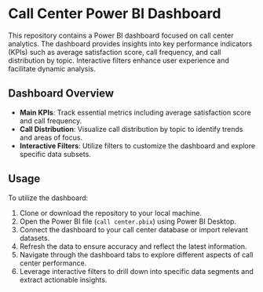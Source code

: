 # Call Center Power BI Dashboard

This repository contains a Power BI dashboard focused on call center analytics. The dashboard provides insights into key performance indicators (KPIs) such as average satisfaction score, call frequency, and call distribution by topic. Interactive filters enhance user experience and facilitate dynamic analysis.

## Dashboard Overview

- **Main KPIs**: Track essential metrics including average satisfaction score and call frequency.
- **Call Distribution**: Visualize call distribution by topic to identify trends and areas of focus.
- **Interactive Filters**: Utilize filters to customize the dashboard and explore specific data subsets.

## Usage

To utilize the dashboard:
1. Clone or download the repository to your local machine.
2. Open the Power BI file (`call center.pbix`) using Power BI Desktop.
3. Connect the dashboard to your call center database or import relevant datasets.
4. Refresh the data to ensure accuracy and reflect the latest information.
5. Navigate through the dashboard tabs to explore different aspects of call center performance.
6. Leverage interactive filters to drill down into specific data segments and extract actionable insights.
